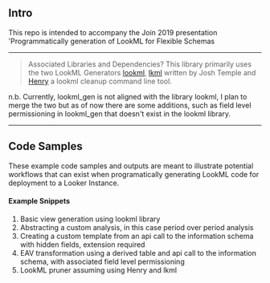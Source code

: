 ## Intro
This repo is intended to accompany the Join 2019 presentation 'Programmatically generation of LookML for Flexible Schemas

----
> Associated Libraries and Dependencies?
This library primarily uses the two LookML Generators [lookml](https://github.com/llooker/lookml),  [lkml](https://github.com/joshtemple/lkml) written by Josh Temple and [Henry](https://pypi.org/project/henry/#henry-a-looker-cleanup-tool) a lookml cleanup command line tool.

n.b. 
Currently, lookml_gen is not aligned with the library lookml, I plan to merge the two but as of now there are some additions, such as field level permissioning in lookml_gen that doesn't exist in the lookml library.

----
## Code Samples
These example code samples and outputs are meant to illustrate potential workflows that can exist when programatically generating LookML code for deployment to a Looker Instance.

#### Example Snippets
1. Basic view generation using lookml library
2. Abstracting a custom analysis, in this case period over period analysis
3. Creating a  custom template from an api call to the information schema with hidden fields, extension required
4. EAV transformation using a derived table and api call to the information schema, with associated field level permissioning
5. LookML pruner assuming using Henry and lkml
